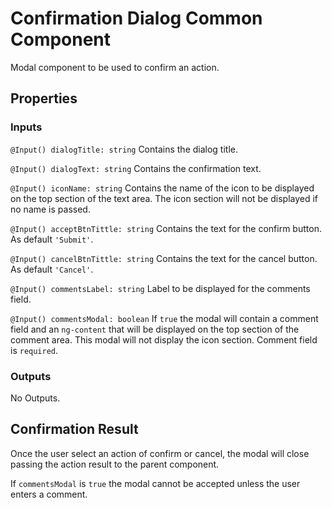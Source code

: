 # Confirmation Dialog Common Component

Modal component to be used to confirm an action. 

## Properties
### Inputs

`@Input() dialogTitle: string` Contains the dialog title. 

`@Input() dialogText: string` Contains the confirmation text. 

`@Input() iconName: string` Contains the name of the icon to be displayed on the top section of the text area. The icon section will not be displayed if no name is passed.

`@Input() acceptBtnTittle: string` Contains the text for the confirm button. As default `'Submit'`.

`@Input() cancelBtnTittle: string` Contains the text for the cancel button. As default `'Cancel'`.

`@Input() commentsLabel: string` Label to be displayed for the comments field.

`@Input() commentsModal: boolean` If `true` the modal will contain a comment field and an `ng-content` that will be displayed on the top section of the comment area. This modal will not display the icon section. Comment field is `required`.   

### Outputs

No Outputs.

## Confirmation Result

Once the user select an action of confirm or cancel, the modal will close passing the action result to the parent component.

If `commentsModal` is `true` the modal cannot be accepted unless the user enters a comment.
